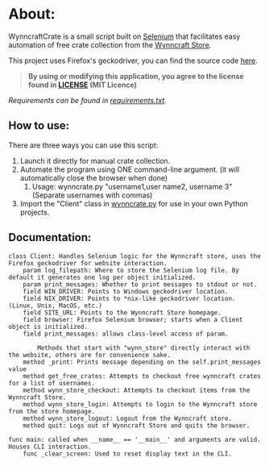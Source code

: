 About:
======
WynncraftCrate is a small script built on [Selenium](https://www.selenium.dev/selenium/docs/api/py/) that facilitates easy automation of free crate collection from the [Wynncraft Store](https://store.wynncraft.com).

This project uses Firefox's geckodriver, you can find the source code [here](https://github.com/mozilla/geckodriver/releases).

>**By using or modifying this application, you agree to the license found in [LICENSE](./LICENSE.txt) (MIT Licence)**

_Requirements can be found in [requirements.txt](requirements.txt)._

How to use:
-----------
There are three ways you can use this script:

1. Launch it directly for manual crate collection.
2. Automate the program using ONE command-line argument. (it will automatically close the browser when done)
    1. Usage: wynncrate.py "username1,user name2, username 3" (Separate usernames with commas)
3. Import the "Client" class in [wynncrate.py](wynncrate.py) for use in your own Python projects.

Documentation:
--------------
    class Client: Handles Selenium logic for the Wynncraft store, uses the Firefox geckodriver for website interaction.
        param log_filepath: Where to store the Selenium log file. By default it generates one log per object initialized.
        param print_messages: Whether to print messages to stdout or not.
        field WIN_DRIVER: Points to Windows geckodriver location.
        field NIX_DRIVER: Points to *nix-like geckodriver location. (Linux, Unix, MacOS, etc.)
        field SITE_URL: Points to the Wynncraft Store homepage.
        field browser: Firefox Selenium browser; starts when a Client object is initialized.
        field print_messages: allows class-level access of param.
        
            Methods that start with "wynn_store" directly interact with the website, others are for convenience sake.
        method _print: Prints message depending on the self.print_messages value
        method get_free_crates: Attempts to checkout free wynncraft crates for a list of usernames.
        method wynn_store_checkout: Attempts to checkout items from the Wynncraft Store.
        method wynn_store_login: Attempts to login to the Wynncraft store from the store homepage.
        method wynn_store_logout: Logout from the Wynncraft store.
        method quit: Logs out of Wynncraft Store and quits the browser.

    func main: called when __name__ == '__main__' and arguments are valid. Houses CLI interaction.
        func _clear_screen: Used to reset display text in the CLI.

